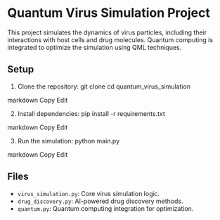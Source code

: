 # Quantum Virus Simulation Project

This project simulates the dynamics of virus particles, including their interactions with host cells and drug molecules. Quantum computing is integrated to optimize the simulation using QML techniques.

## Setup

1. Clone the repository:
git clone <repository-url> cd quantum_virus_simulation

markdown
Copy
Edit

2. Install dependencies:
pip install -r requirements.txt

markdown
Copy
Edit

3. Run the simulation:
python main.py

markdown
Copy
Edit

## Files

- `virus_simulation.py`: Core virus simulation logic.
- `drug_discovery.py`: AI-powered drug discovery methods.
- `quantum.py`: Quantum computing integration for optimization.